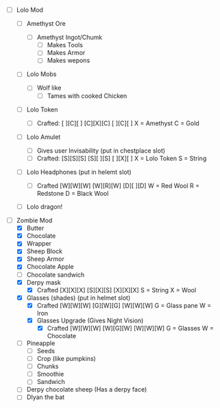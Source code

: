- [ ] Lolo Mod
   - [ ] Amethyst Ore
      - [ ] Amethyst Ingot/Chumk
         - [ ] Makes Tools
         - [ ] Makes Armor
         - [ ] Makes wepons
   - [ ] Lolo Mobs
      - [ ] Wolf like
         - [ ] Tames with cooked Chicken
   - [ ] Lolo Token
      - [ ] Crafted:
         [ ][C][ ]
         [C][X][C]
         [ ][C][ ]
                    X = Amethyst
                    C = Gold
   - [ ] Lolo Amulet
      - [ ] Gives user Invisability (put in chestplace slot)
      - [ ] Crafted:
         [S][S][S]
         [S][ ][S]
         [ ][X][ ]
                    X = Lolo Token
                    S = String
   - [ ] Lolo Headphones (put in helemt slot)
      - [ ] Crafted
         [W][W][W]
         [W][R][W]
         [D][ ][D]
                    W = Red Wool
                    R = Redstone
                    D = Black Wool
   - [ ] Lolo dragon!


- [ ] Zombie Mod
   - [X] Butter
   - [X] Chocolate
   - [X] Wrapper
   - [X] Sheep Block
   - [X] Sheep Armor
   - [X] Chocolate Apple
   - [ ] Chocolate sandwich
   - [X] Derpy mask
      - [X] Crafted
         [X][X][X]
         [S][X][S]
         [X][X][X]
                  S = String
                  X = Wool
   - [X] Glasses (shades) (put in helmet slot)
      - [X] Crafted
         [W][W][W]
         [G][W][G]
         [W][W][W]
                  G = Glass pane
                  W = Iron
      - [X] Glasses Upgrade (Gives Night Vision)
         - [X] Crafted
            [W][W][W]
            [W][G][W]
            [W][W][W]
                     G = Glasses
                     W = Chocolate
   - [ ] Pineapple
      - [ ] Seeds
      - [ ] Crop (like pumpkins)
      - [ ] Chunks
      - [ ] Smoothie
      - [ ] Sandwich
   - [ ] Derpy chocolate sheep (Has a derpy face)
   - [ ] Dlyan the bat
